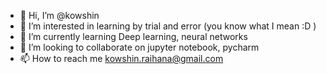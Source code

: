 - 👋 Hi, I’m @kowshin
- 👀 I’m interested in learning by trial and error (you know what I mean :D )
- 🌱 I’m currently learning Deep learning, neural networks
- 💞️ I’m looking to collaborate on jupyter notebook, pycharm
- 📫 How to reach me kowshin.raihana@gmail.com

<!---
kowshin/kowshin is a ✨ special ✨ repository because its `README.md` (this file) appears on your GitHub profile.
You can click the Preview link to take a look at your changes.
--->
